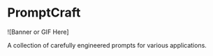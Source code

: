 # PromptCraft

![Banner or GIF Here]

A collection of carefully engineered prompts for various applications.
